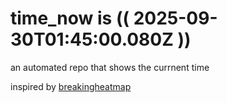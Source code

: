 # time_now is (( 2025-09-30T01:45:00.080Z ))

an automated repo that shows the currnent time

inspired by [breakingheatmap](https://github.com/breakingheatmap/breakingheatmap)